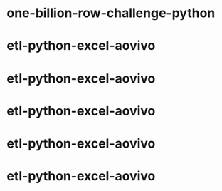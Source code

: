 # one-billion-row-challenge-python
# etl-python-excel-aovivo
# etl-python-excel-aovivo
# etl-python-excel-aovivo
# etl-python-excel-aovivo
# etl-python-excel-aovivo
